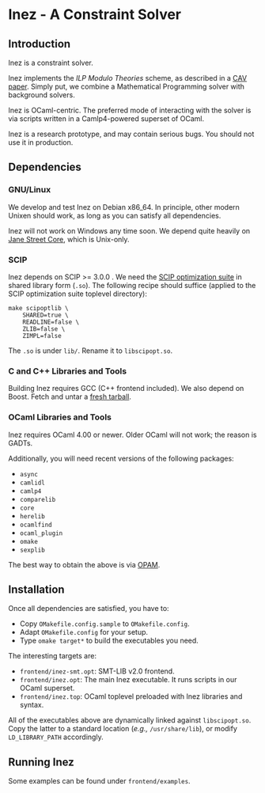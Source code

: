 # Inez - A Constraint Solver

## Introduction

Inez is a constraint solver.

Inez implements the *ILP Modulo Theories* scheme, as described in a
[CAV paper][cav2013]. Simply put, we combine a Mathematical
Programming solver with background solvers.

Inez is OCaml-centric. The preferred mode of interacting with the
solver is via scripts written in a Camlp4-powered superset of OCaml.

Inez is a research prototype, and may contain serious bugs. You should
not use it in production.

## Dependencies

### GNU/Linux

We develop and test Inez on Debian x86_64. In principle, other modern
Unixen should work, as long as you can satisfy all dependencies.

Inez will not work on Windows any time soon. We depend quite heavily
on [Jane Street Core][jsgithub], which is Unix-only.

### SCIP

Inez depends on SCIP >= 3.0.0 . We need the
[SCIP optimization suite][scip] in shared library form (`.so`).  The
following recipe should suffice (applied to the SCIP optimization
suite toplevel directory):

    make scipoptlib \
        SHARED=true \
        READLINE=false \
        ZLIB=false \
        ZIMPL=false

The `.so` is under `lib/`. Rename it to `libscipopt.so`.

### C and C++ Libraries and Tools

Building Inez requires GCC (C++ frontend included). We also depend on
Boost. Fetch and untar a [fresh tarball][boost].

### OCaml Libraries and Tools

Inez requires OCaml 4.00 or newer. Older OCaml will not work; the
reason is GADTs.

Additionally, you will need recent versions of the following packages:

- `async`
- `camlidl`
- `camlp4`
- `comparelib`
- `core`
- `herelib`
- `ocamlfind`
- `ocaml_plugin`
- `omake`
- `sexplib`

The best way to obtain the above is via [OPAM][opam].

## Installation

Once all dependencies are satisfied, you have to:

- Copy `OMakefile.config.sample` to `OMakefile.config`.
- Adapt `OMakefile.config` for your setup.
- Type `omake target*` to build the executables you need.

The interesting targets are:

- `frontend/inez-smt.opt`: SMT-LIB v2.0 frontend.
- `frontend/inez.opt`: The main Inez executable. It runs scripts in
  our OCaml superset.
- `frontend/inez.top`: OCaml toplevel preloaded with Inez libraries
  and syntax.
  
All of the executables above are dynamically linked against
`libscipopt.so`. Copy the latter to a standard location (*e.g.,*
`/usr/share/lib`), or modify `LD_LIBRARY_PATH` accordingly.

[jsgithub]: http://janestreet.github.io/
[scip]: http://scip.zib.de/download.shtml
[boost]: http://www.boost.org/users/download/
[opam]: http://opam.ocamlpro.com/
[cav2013]: http://www.ccs.neu.edu/home/vpap/pub/cav-2013.pdf

## Running Inez

Some examples can be found under `frontend/examples`.
